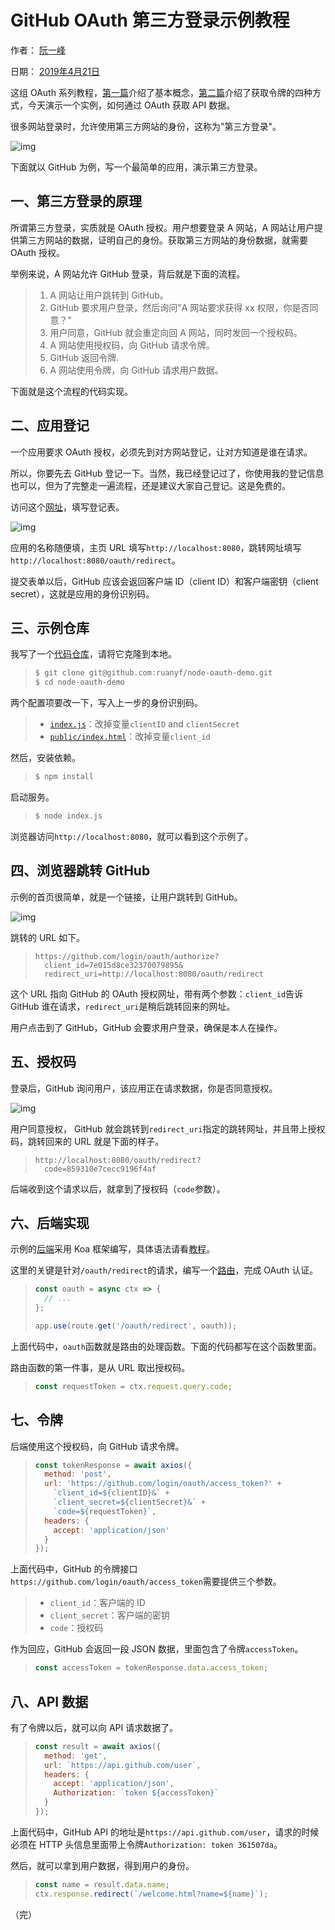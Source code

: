# GitHub OAuth 第三方登录示例教程

作者： [阮一峰](https://www.ruanyifeng.com/)

日期： [2019年4月21日](https://www.ruanyifeng.com/blog/2019/04/)

这组 OAuth 系列教程，[第一篇](https://www.ruanyifeng.com/blog/2019/04/oauth_design.html)介绍了基本概念，[第二篇](https://www.ruanyifeng.com/blog/2019/04/oauth-grant-types.html)介绍了获取令牌的四种方式，今天演示一个实例，如何通过 OAuth 获取 API 数据。

很多网站登录时，允许使用第三方网站的身份，这称为"第三方登录"。

![img](https://www.wangbase.com/blogimg/asset/201904/bg2019042101.jpg)

下面就以 GitHub 为例，写一个最简单的应用，演示第三方登录。

## 一、第三方登录的原理

所谓第三方登录，实质就是 OAuth 授权。用户想要登录 A 网站，A 网站让用户提供第三方网站的数据，证明自己的身份。获取第三方网站的身份数据，就需要 OAuth 授权。

举例来说，A 网站允许 GitHub 登录，背后就是下面的流程。

> 1. A 网站让用户跳转到 GitHub。
> 2. GitHub 要求用户登录，然后询问"A 网站要求获得 xx 权限，你是否同意？"
> 3. 用户同意，GitHub 就会重定向回 A 网站，同时发回一个授权码。
> 4. A 网站使用授权码，向 GitHub 请求令牌。
> 5. GitHub 返回令牌.
> 6. A 网站使用令牌，向 GitHub 请求用户数据。

下面就是这个流程的代码实现。

## 二、应用登记

一个应用要求 OAuth 授权，必须先到对方网站登记，让对方知道是谁在请求。

所以，你要先去 GitHub 登记一下。当然，我已经登记过了，你使用我的登记信息也可以，但为了完整走一遍流程，还是建议大家自己登记。这是免费的。

访问这个[网址](https://github.com/settings/applications/new)，填写登记表。

![img](https://www.wangbase.com/blogimg/asset/201904/bg2019042102.jpg)

应用的名称随便填，主页 URL 填写`http://localhost:8080`，跳转网址填写 `http://localhost:8080/oauth/redirect`。

提交表单以后，GitHub 应该会返回客户端 ID（client ID）和客户端密钥（client secret），这就是应用的身份识别码。

## 三、示例仓库

我写了一个[代码仓库](https://github.com/ruanyf/node-oauth-demo)，请将它克隆到本地。

> ```bash
> $ git clone git@github.com:ruanyf/node-oauth-demo.git
> $ cd node-oauth-demo
> ```

两个配置项要改一下，写入上一步的身份识别码。

> - [`index.js`](https://github.com/ruanyf/node-oauth-demo/blob/master/index.js#L3)：改掉变量`clientID` and `clientSecret`
> - [`public/index.html`](https://github.com/ruanyf/node-oauth-demo/blob/master/public/index.html#L16)：改掉变量`client_id`

然后，安装依赖。

> ```bash
> $ npm install
> ```

启动服务。

> ```bash
> $ node index.js
> ```

浏览器访问`http://localhost:8080`，就可以看到这个示例了。

## 四、浏览器跳转 GitHub

示例的首页很简单，就是一个链接，让用户跳转到 GitHub。

![img](https://www.wangbase.com/blogimg/asset/201904/bg2019042103.jpg)

跳转的 URL 如下。

> ```markup
> https://github.com/login/oauth/authorize?
>   client_id=7e015d8ce32370079895&
>   redirect_uri=http://localhost:8080/oauth/redirect
> ```

这个 URL 指向 GitHub 的 OAuth 授权网址，带有两个参数：`client_id`告诉 GitHub 谁在请求，`redirect_uri`是稍后跳转回来的网址。

用户点击到了 GitHub，GitHub 会要求用户登录，确保是本人在操作。

## 五、授权码

登录后，GitHub 询问用户，该应用正在请求数据，你是否同意授权。

![img](https://www.wangbase.com/blogimg/asset/201904/bg2019042104.png)

用户同意授权， GitHub 就会跳转到`redirect_uri`指定的跳转网址，并且带上授权码，跳转回来的 URL 就是下面的样子。

> ```markup
> http://localhost:8080/oauth/redirect?
>   code=859310e7cecc9196f4af
> ```

后端收到这个请求以后，就拿到了授权码（`code`参数）。

## 六、后端实现

示例的[后端](https://github.com/ruanyf/node-oauth-demo/blob/master/index.js)采用 Koa 框架编写，具体语法请看[教程](https://www.ruanyifeng.com/blog/2017/08/koa.html)。

这里的关键是针对`/oauth/redirect`的请求，编写一个[路由](https://github.com/ruanyf/node-oauth-demo/blob/master/index.js#L16)，完成 OAuth 认证。

> ```javascript
> const oauth = async ctx => {
>   // ...
> };
> 
> app.use(route.get('/oauth/redirect', oauth));
> ```

上面代码中，`oauth`函数就是路由的处理函数。下面的代码都写在这个函数里面。

路由函数的第一件事，是从 URL 取出授权码。

> ```javascript
> const requestToken = ctx.request.query.code;
> ```

## 七、令牌

后端使用这个授权码，向 GitHub 请求令牌。

> ```javascript
> const tokenResponse = await axios({
>   method: 'post',
>   url: 'https://github.com/login/oauth/access_token?' +
>     `client_id=${clientID}&` +
>     `client_secret=${clientSecret}&` +
>     `code=${requestToken}`,
>   headers: {
>     accept: 'application/json'
>   }
> });
> ```

上面代码中，GitHub 的令牌接口`https://github.com/login/oauth/access_token`需要提供三个参数。

> - `client_id`：客户端的 ID
> - `client_secret`：客户端的密钥
> - `code`：授权码

作为回应，GitHub 会返回一段 JSON 数据，里面包含了令牌`accessToken`。

> ```javascript
> const accessToken = tokenResponse.data.access_token;
> ```

## 八、API 数据

有了令牌以后，就可以向 API 请求数据了。

> ```javascript
> const result = await axios({
>   method: 'get',
>   url: `https://api.github.com/user`,
>   headers: {
>     accept: 'application/json',
>     Authorization: `token ${accessToken}`
>   }
> });
> ```

上面代码中，GitHub API 的地址是`https://api.github.com/user`，请求的时候必须在 HTTP 头信息里面带上令牌`Authorization: token 361507da`。

然后，就可以拿到用户数据，得到用户的身份。

> ```javascript
> const name = result.data.name;
> ctx.response.redirect(`/welcome.html?name=${name}`);
> ```

（完）